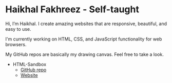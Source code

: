# Haikhal Fakhreez - Self-taught

Hi, I’m Haikhal. I create amazing websites that are responsive, beautiful, and easy to use.

I'm currently working on HTML, CSS, and JavaScript functionality for web browsers.

My GitHub repos are basically my drawing canvas. Feel free to take a look.

- HTML-Sandbox
  - [GitHub repo](https://github.com/haikhalfakhreez/HTML-Sandbox)
  - [Website](https://haikhalfakhreez.github.io/HTML-Sandbox/)

<!-- Some of my popular GitHub repos:

- [Hover.css](https://github.com/IanLunn/Hover)
- [Sequence](https://github.com/IanLunn/Sequence)
- [jQuery Parallax](https://github.com/IanLunn/jQuery-Parallax)

You can also check out my portfolio here:

- [Portfolio](https://ianlunn.co.uk)

I'm open to job opportunities and freelance work. [Get in touch](https://ianlunn.co.uk/contact) -->

<!--
**haikhalfakhreez/HaikhalFakhreez** is a ✨ _special_ ✨ repository because its `README.md` (this file) appears on your GitHub profile.

Here are some ideas to get you started:

- 🔭 I’m currently working on ...
- 🌱 I’m currently learning ...
- 👯 I’m looking to collaborate on ...
- 🤔 I’m looking for help with ...
- 💬 Ask me about ...
- 📫 How to reach me: ...
- 😄 Pronouns: ...
- ⚡ Fun fact: ...
-->
